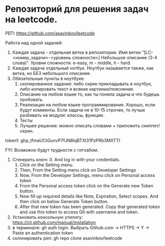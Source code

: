 # Репозиторий для решения задач на leetcode.

РЕП: https://github.com/asavinkov/leetcode

Работа над одной задачей:
1. Каждая задача - отдельная ветка в репозитории. Имя ветки "[LC-<номер_задачи>-<уровень сложности>] Небольшое описание (3-4 слова)". Уровни сложности: e-easy, m - middle, h - hard.
2. Каждая задача отдельный нотбук. Ноутбук называется также, как ветка, но БЕЗ небольшого описания.
3. Обязательные пункты в ноутбуке:
   1. скопированное задание: либо скрин прикладывать в ноутбук, либо копировать текст и всякие картинки/пояснения.
   2. Описание на любом языке то, как ты поняла задача и что будешь пробовать.
   3. Реализация на любом языке программирования. Хорошо, если будут комменты. Если задача не в 10-15 строчек, то лучше разбивать на модули: классы, функции.
   4. Тесты
   5. Лучшее решение: можно описать словами + приложить сниппет/скрин.

token1: 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

FYI:
Возможно будут трудности с гитхабом.
1. Сгенерить ключ: 
   0. And log in with your credentials.
   1. Click on the Setting menu.
   2. Then, From the Setting menu click on Developer Settings
   3. Now, From the Developer Settings, menu click on Personal access token
   4. From the Personal access token click on the Generate new Token button.
   5. Now fill up required details like Note, Expiration, Select scopes. And then click on below Generate Token button.
   6. After that new token has been generated. Copy that generated token and use this token to access Git with username and token.
2. Установить консольную утилиту: https://cli.github.com/manual/installation
3. в терминале: gh auth login. Выбрать Github.com -> HTTPS -> Y -> Paste an authentication token
4. склонировать реп: gh repo clone asavinkov/leetcode

